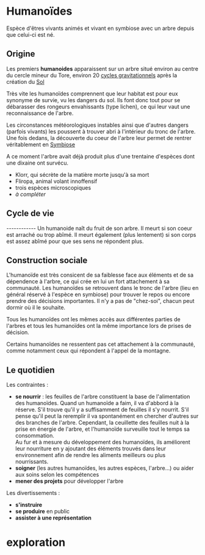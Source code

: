Humanoïdes
==========

Espèce d'êtres vivants animés et vivant en symbiose avec un arbre depuis que celui-ci est né.

Origine
-------

Les premiers **humanoides** apparaissent sur un arbre situé environ au centre du cercle mineur du Tore, environ 20 [cycles gravitationnels](../Généralités/loi_verticale.md#gravidsc) après la création du [Sol](../Ecosystemes/sol.md)

Très vite les humanoïdes comprennent que leur habitat est pour eux synonyme de survie, vu les dangers du sol. Ils font donc tout pour se débarasser des rongeurs envahissants (type lichen), ce qui leur vaut une reconnaissance de l'arbre. 

Les circonstances météorologiques instables ainsi que d'autres dangers (parfois vivants) les poussent à trouver abri à l'intérieur du tronc de l'arbre. Une fois dedans, la découverte du coeur de l'arbre leur permet de rentrer véritablement en [Symbiose](../Ecosystemes/symbiose.md)

A ce moment l'arbre avait déjà produit plus d'une trentaine d'espèces dont une dixaine ont survécu.

* Klorr, qui sécrète de la matière morte jusqu'à sa mort
* Fliropa, animal volant innoffensif
* trois espèces microscopiques
* *à compléter*

<h2 name=cycle> Cycle de vie </h2>
------------
Un humanoide naît du fruit de son arbre. Il meurt si son coeur est arraché ou trop abîmé. Il meurt également (plus lentement) si son corps est assez abîmé pour que ses sens ne répondent plus.

Construction sociale
---
L'humanoïde est très consicent de sa faiblesse face aux éléments et de sa dépendence à l'arbre, ce qui crée en lui un fort attachement à sa communauté. Les humanoïdes se retrouvent dans le tronc de l'arbre (lieu en général réservé à l'espèce en symbiose) pour trouver le repos ou encore prendre des décisions importantes. Il n'y a pas de "chez-soi", chacun peut dormir où il le souhaite.

Tous les humanoïdes ont les mêmes accès aux différentes parties de l'arbres et tous les humanoïdes ont la même importance lors de prises de décision.

Certains humanoïdes ne ressentent pas cet attachement à la communauté, comme notamment ceux qui répondent à l'appel de la montagne.

Le quotidien
---
Les contraintes :
* **se nourrir** : les feuilles de l'arbre constituent la base de l'alimentation des humanoïdes. Quand un humanoïde a faim, il va d'abbord à la réserve. S'il trouve qu'il y a suffisamment de feuilles il s'y nourrit. S'il pense qu'il peut la reremplir il va spontanément en chercher d'autres sur des branches de l'arbre. Cependant, la ceuillette des feuilles nuit à la prise en énergie de l'arbre, et l'humanoïde surveuille tout le temps sa consommation. <br>
Au fur et à mesure du développement des humanoïdes, ils améliorent leur nourriture en y ajoutant des éléments trouvés dans leur environnement afin de rendre les aliments meilleurs ou plus nourrissants.
* **soigner** (les autres humanoïdes, les autres espèces, l'arbre...) ou aider aux soins selon les compétences
* **mener des projets** pour développer l'arbre

Les divertissements :
* **s'instruire**
* **se produire** en public
* **assister à une représentation**
 
exploration
==========

